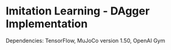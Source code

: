 # Imitation Learning - DAgger Implementation

Dependencies: TensorFlow, MuJoCo version 1.50, OpenAI Gym
